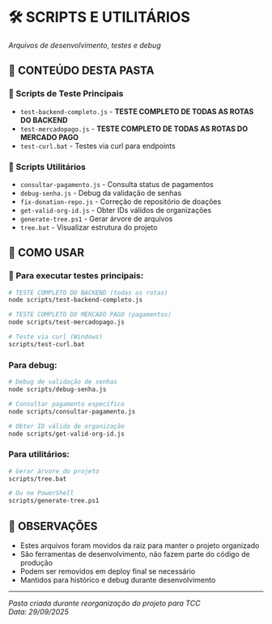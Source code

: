 # 🛠️ SCRIPTS E UTILITÁRIOS
*Arquivos de desenvolvimento, testes e debug*

## 📁 **CONTEÚDO DESTA PASTA**

### **🧪 Scripts de Teste Principais**
- `test-backend-completo.js` - **TESTE COMPLETO DE TODAS AS ROTAS DO BACKEND**
- `test-mercadopago.js` - **TESTE COMPLETO DE TODAS AS ROTAS DO MERCADO PAGO**
- `test-curl.bat` - Testes via curl para endpoints

### **🔧 Scripts Utilitários**
- `consultar-pagamento.js` - Consulta status de pagamentos
- `debug-senha.js` - Debug da validação de senhas
- `fix-donation-repo.js` - Correção de repositório de doações
- `get-valid-org-id.js` - Obter IDs válidos de organizações
- `generate-tree.ps1` - Gerar árvore de arquivos
- `tree.bat` - Visualizar estrutura do projeto

## 🎯 **COMO USAR**

### **🚀 Para executar testes principais:**
```bash
# TESTE COMPLETO DO BACKEND (todas as rotas)
node scripts/test-backend-completo.js

# TESTE COMPLETO DO MERCADO PAGO (pagamentos)
node scripts/test-mercadopago.js

# Teste via curl (Windows)
scripts/test-curl.bat
```

### **Para debug:**
```bash
# Debug de validação de senhas
node scripts/debug-senha.js

# Consultar pagamento específico
node scripts/consultar-pagamento.js

# Obter ID válido de organização
node scripts/get-valid-org-id.js
```

### **Para utilitários:**
```bash
# Gerar árvore do projeto
scripts/tree.bat

# Ou no PowerShell
scripts/generate-tree.ps1
```

## 📝 **OBSERVAÇÕES**

- Estes arquivos foram movidos da raiz para manter o projeto organizado
- São ferramentas de desenvolvimento, não fazem parte do código de produção
- Podem ser removidos em deploy final se necessário
- Mantidos para histórico e debug durante desenvolvimento

---

*Pasta criada durante reorganização do projeto para TCC*  
*Data: 29/09/2025*
